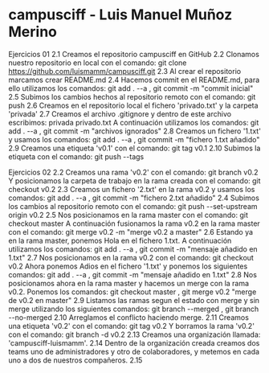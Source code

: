 # campusciff - Luis Manuel Muñoz Merino
Ejercicios 01
2.1 Creamos el repositorio campusciff en GitHub
2.2 Clonamos nuestro repositorio en local con el comando: 
git clone https://github.com/luismamm/campusciff.git
2.3 Al crear el repositorio marcamos crear README.md
2.4 Hacemos commit en el README.md, para ello utilizamos los comandos:
git add . --a , git commit -m "commit inicial"
2.5 Subimos los cambios hechos al repositorio remoto con el comando:
git push
2.6 Creamos en el repositorio local el fichero 'privado.txt' y la carpeta
'privada'
2.7 Creamos el archivo .gitignore y dentro de este archivo escribimos:
privada
privado.txt
A continuación utilizamos los comandos: git add . --a , 
git commit -m "archivos ignorados"
2.8 Creamos un fichero '1.txt' y usamos los comandos:
git add . --a , git commit -m "fichero 1.txt añadido"
2.9 Creamos una etiqueta 'v0.1' con el comando: git tag v0.1
2.10 Subimos la etiqueta con el comando: git push --tags

Ejercicios 02
2.2 Creamos una rama 'v0.2' con el comando: git branch v0.2
Y posicionamos la carpeta de trabajo en la rama creada con el comando:
git checkout v0.2
2.3 Creamos un fichero '2.txt' en la rama v0.2 y usamos los comandos:
git add . --a , git commit -m "fichero 2.txt añadido"
2.4 Subimos los cambios al repositorio remoto con el comando:
git push --set-upstream origin v0.2
2.5 Nos posicionamos en la rama master con el comando: git checkout master
A continuación fusionamos la rama v0.2 en la rama master con el comando:
git merge v0.2 -m "merge v0.2 a master"
2.6 Estando ya en la rama master, ponemos Hola en el fichero 1.txt.
A continuación utilizamos los comandos: git add . --a , 
git commit -m "mensaje añadido en 1.txt"
2.7 Nos posicionamos en la rama v0.2 con el comando: git checkout v0.2
Ahora ponemos Adios en el fichero '1.txt' y ponemos los siguientes
comandos: git add . --a , git commit -m "mensaje añadido en 1.txt"
2.8 Nos posicionamos ahora en la rama master y hacemos un merge con 
la rama v0.2. Ponemos los comandos: git checkout master , 
git merge v0.2 "merge de v0.2 en master"
2.9 Listamos las ramas segun el estado con merge y sin merge 
utilizando los siguientes comandos: git branch --merged , 
git branch --no-merged
2.10 Arreglamos el conflicto haciendo merge.
2.11 Creamos una etiqueta 'v0.2' con el comando: git tag v0.2
Y borramos la rama 'v0.2' con el comando: git branch -d v0.2
2.13 Creamos una organización llamada: 'campusciff-luismamm'.
2.14 Dentro de la organización creada creamos dos teams uno de 
administradores y otro de colaboradores, y metemos en cada uno a dos
de nuestros compañeros.
2.15 